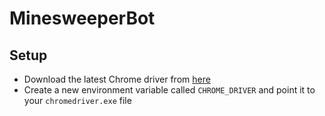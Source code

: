 # MinesweeperBot

## Setup
* Download the latest Chrome driver from [here](https://chromedriver.chromium.org/downloads)
* Create a new environment variable called `CHROME_DRIVER` and point it to your `chromedriver.exe` file
